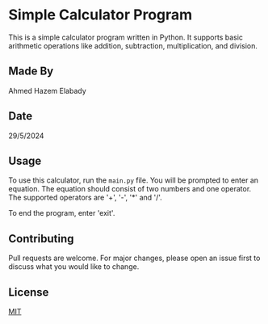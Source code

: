 # Simple Calculator Program

This is a simple calculator program written in Python. It supports basic arithmetic operations like addition, subtraction, multiplication, and division.

## Made By
Ahmed Hazem Elabady

## Date
29/5/2024

## Usage

To use this calculator, run the `main.py` file. You will be prompted to enter an equation. The equation should consist of two numbers and one operator. The supported operators are '+', '-', '*' and '/'.

To end the program, enter 'exit'.

## Contributing

Pull requests are welcome. For major changes, please open an issue first to discuss what you would like to change.

## License
[MIT](https://choosealicense.com/licenses/mit/)
